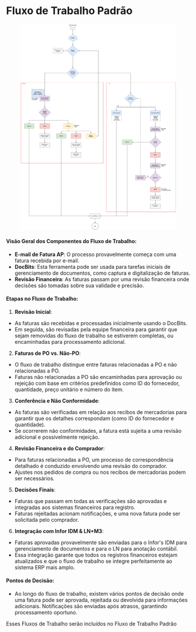 # Fluxo de Trabalho Padrão

<figure><img src="../../../.gitbook/assets/DocBits-APWorkflow-Gronbach.drawio (1).svg" alt=""><figcaption></figcaption></figure>

#### Visão Geral dos Componentes do Fluxo de Trabalho:

* **E-mail de Fatura AP**: O processo provavelmente começa com uma fatura recebida por e-mail.
* **DocBits**: Esta ferramenta pode ser usada para tarefas iniciais de gerenciamento de documentos, como captura e digitalização de faturas.
* **Revisão Financeira**: As faturas passam por uma revisão financeira onde decisões são tomadas sobre sua validade e precisão.

#### Etapas no Fluxo de Trabalho:

1. **Revisão Inicial**:
* As faturas são recebidas e processadas inicialmente usando o DocBits.
* Em seguida, são revisadas pela equipe financeira para garantir que sejam removidas do fluxo de trabalho se estiverem completas, ou encaminhadas para processamento adicional.
2. **Faturas de PO vs. Não-PO**:
* O fluxo de trabalho distingue entre faturas relacionadas a PO e não relacionadas a PO.
* Faturas não relacionadas a PO são encaminhadas para aprovação ou rejeição com base em critérios predefinidos como ID do fornecedor, quantidade, preço unitário e número do item.
3. **Conferência e Não Conformidade**:
* As faturas são verificadas em relação aos recibos de mercadorias para garantir que os detalhes correspondam (como ID do fornecedor e quantidade).
* Se ocorrerem não conformidades, a fatura está sujeita a uma revisão adicional e possivelmente rejeição.
4. **Revisão Financeira e do Comprador**:
* Para faturas relacionadas a PO, um processo de correspondência detalhado é conduzido envolvendo uma revisão do comprador.
* Ajustes nos pedidos de compra ou nos recibos de mercadorias podem ser necessários.
5. **Decisões Finais**:
* Faturas que passam em todas as verificações são aprovadas e integradas aos sistemas financeiros para registro.
* Faturas rejeitadas acionam notificações, e uma nova fatura pode ser solicitada pelo comprador.
6. **Integração com Infor IDM & LN+M3**:
* Faturas aprovadas provavelmente são enviadas para o Infor's IDM para gerenciamento de documentos e para o LN para anotação contábil.
* Essa integração garante que todos os registros financeiros estejam atualizados e que o fluxo de trabalho se integre perfeitamente ao sistema ERP mais amplo.

#### Pontos de Decisão:

* Ao longo do fluxo de trabalho, existem vários pontos de decisão onde uma fatura pode ser aprovada, rejeitada ou devolvida para informações adicionais. Notificações são enviadas após atrasos, garantindo processamento oportuno.

Esses Fluxos de Trabalho serão incluídos no Fluxo de Trabalho Padrão
